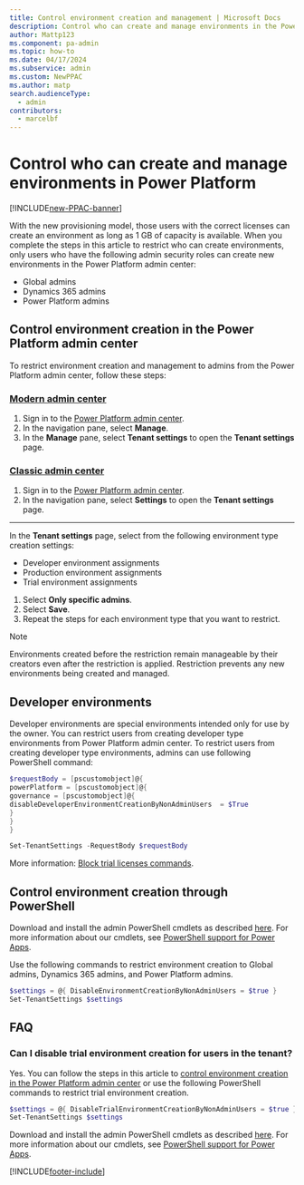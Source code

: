 ```yaml
---
title: Control environment creation and management | Microsoft Docs
description: Control who can create and manage environments in the Power Platform admin center.
author: Mattp123
ms.component: pa-admin
ms.topic: how-to
ms.date: 04/17/2024
ms.subservice: admin
ms.custom: NewPPAC
ms.author: matp
search.audienceType: 
  - admin
contributors:
  - marcelbf
---
```

# Control who can create and manage environments in Power Platform

[!INCLUDE[new-PPAC-banner](~/includes/new-PPAC-banner.md)]

With the new provisioning model, those users with the correct licenses can create an environment as long as 1 GB of capacity is available. When you complete the steps in this article to restrict who can create environments, only users who have the following admin security roles can create new environments in the Power Platform admin center:

- Global admins
- Dynamics 365 admins
- Power Platform admins

## Control environment creation in the Power Platform admin center

To restrict environment creation and management to admins from the Power Platform admin center, follow these steps:

### [Modern admin center](#tab/new)
1. Sign in to the [Power Platform admin center](https://admin.powerplatform.microsoft.com/).
1. In the navigation pane, select **Manage**.
1. In the **Manage** pane, select **Tenant settings** to open the **Tenant settings** page.

### [Classic admin center](#tab/classic)
1. Sign in to the [Power Platform admin center](https://admin.powerplatform.microsoft.com/).
1. In the navigation pane, select **Settings** to open the **Tenant settings** page.
---

In the **Tenant settings** page, select from the following environment type creation settings:

   - Developer environment assignments
   - Production environment assignments
   - Trial environment assignments

1. Select **Only specific admins**.
1. Select **Save**.
1. Repeat the steps for each environment type that you want to restrict.

> [!NOTE]
> Environments created before the restriction remain manageable by their creators even after the restriction is applied. Restriction prevents any new environments being created and managed. 

## Developer environments

Developer environments are special environments intended only for use by the owner. You can restrict users from creating developer type environments from Power Platform admin center.
To restrict users from creating developer type environments, admins can use following PowerShell command:

```powershell
$requestBody = [pscustomobject]@{
powerPlatform = [pscustomobject]@{
governance = [pscustomobject]@{
disableDeveloperEnvironmentCreationByNonAdminUsers  = $True
}
}
}

Set-TenantSettings -RequestBody $requestBody
```
More information: [Block trial licenses commands](/power-platform/admin/powerapps-powershell#block-trial-licenses-commands).

## Control environment creation through PowerShell

Download and install the admin PowerShell cmdlets as described [here](https://www.powershellgallery.com/packages/Microsoft.PowerApps.Administration.PowerShell/2.0.1). For more information about our cmdlets, see [PowerShell support for Power Apps](powerapps-powershell.md).

Use the following commands to restrict environment creation to Global admins, Dynamics 365 admins, and Power Platform admins. 

```powershell
$settings = @{ DisableEnvironmentCreationByNonAdminUsers = $true }
Set-TenantSettings $settings
```

## FAQ

### Can I disable trial environment creation for users in the tenant?

Yes. You can follow the steps in this article to [control environment creation in the Power Platform admin center](#control-environment-creation-in-the-power-platform-admin-center) or use the following PowerShell commands to restrict trial environment creation.

```powershell
$settings = @{ DisableTrialEnvironmentCreationByNonAdminUsers = $true }
Set-TenantSettings $settings
```

Download and install the admin PowerShell cmdlets as described [here](https://www.powershellgallery.com/packages/Microsoft.PowerApps.Administration.PowerShell/2.0.1). For more information about our cmdlets, see [PowerShell support for Power Apps](powerapps-powershell.md).


[!INCLUDE[footer-include](../includes/footer-banner.md)]
